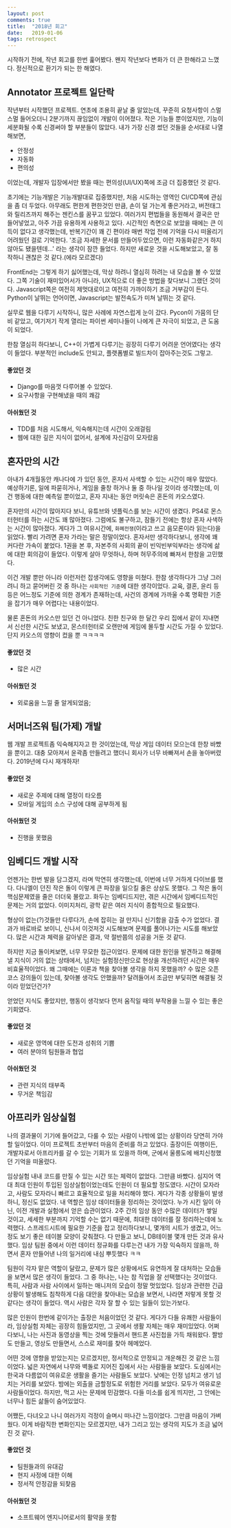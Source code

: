 ```yaml
---
layout: post
comments: true
title:  "2018년 회고"
date:   2019-01-06
tags: retrospect
---
```



시작하기 전에, 작년 회고를 한번 훑어봤다. 왠지 작년보다 변화가 더 큰 한해라고 느꼈다. 정신적으로 환기가 되는 한 해였다.

## Annotator 프로젝트 일단락
작년부터 시작했던 프로젝트. 연초에 조용히 끝날 줄 알았는데, 꾸준히 요청사항이 스멀스멀 들어오더니 2분기까지 끊임없이 개발이 이어졌다. 작은 기능들 뿐이었지만, 기능이 세분화될 수록 신경써야 할 부분들이 많았다. 내가 가장 신경 썼던 것들을 순서대로 나열해보면,
* 안정성
* 자동화
* 편의성

이었는데, 개발자 입장에서만 봤을 때는 편의성(UI/UX)쪽에 조금 더 집중했던 것 같다. 

초기에는 기능개발은 기능개발대로 집중했지만, 처음 시도하는 영역인 CI/CD쪽에 관심을 좀 더 두었다. 아무래도 편한게 편한것인 만큼, 손이 덜 가는게 좋은거라고, 버전태그와 릴리즈까지 해주는 젠킨스를 꿈꾸고 있었다. 여러가지 편법들을 동원해서 결국은 만들어넣었고, 아주 가끔 유용하게 사용하고 있다. 시간적인 측면으로 보았을 때에는 큰 이득이 없다고 생각했는데, 반복기간이 꽤 긴 편이라 매번 작업 전에 기억을 다시 떠올리기 어려웠던 걸로 기억한다. '조금 자세한 문서를 만들어두었으면, 이런 자동화같은거 하지 않아도 됐을텐데…' 라는 생각이 잠깐 들었다. 하지만 새로운 것을 시도해보았고, 잘 동작하니 괜찮은 것 같다.(에라 모르겠다)

FrontEnd는 그렇게 하기 싫어했는데, 막상 하려니 열심히 하려는 내 모습을 볼 수 있었다. 그쪽 기술이 재미있어서가 아니라, UX적으로 더 좋은 방법을 찾다보니 그랬던 것이다. Javascript쪽은 여전히 제멋대로이고 여전히 가까이하기 조금 거부감이 든다. Python이 날뛰는 언어이면, Javascript는 발전속도가 미쳐 날뛰는 것 같다.

실무로 웹을 다루기 시작하니, 많은 사례에 자연스럽게 눈이 갔다. Pycon이 가뭄의 단비 같았고, 여기저기 작게 열리는 파이썬 세미나들이 나에게 큰 자극이 되었고, 큰 도움이 되었다. 

한참 열심히 하다보니, C++이 가볍게 다루기는 굉장히 다루기 어려운 언어였다는 생각이 들었다. 부분적인 include도 안되고, 플랫폼별로 빌드차이 잡아주는것도 그렇고.

#### 좋았던 것
* Django를 마음껏 다루어볼 수 있었다.
* 요구사항을 구현해냈을 때의 쾌감

#### 아쉬웠던 것
* TDD를 처음 시도해서, 익숙해지는데 시간이 오래걸림
* 웹에 대한 깊은 지식이 없어서, 설계에 자신감이 모자랐음

## 혼자만의 시간
아내가 4개월동안 캐나다에 가 있던 동안, 혼자서 사색할 수 있는 시간이 매우 많았다. 예상하기론, 일에 파묻히거나, 게임을 줄창 하거나 둘 중 하나일 것이라 생각했는데, 이건 행동에 대한 예측일 뿐이었고, 혼자 지내는 동안 머릿속은 혼돈의 카오스였다. 
 
 혼자만의 시간이 많아지다 보니, 유튜브와 넷플릭스를 보는 시간이 생겼다. PS4로 몬스터헌터를 하는 시간도 꽤 많아졌다. 그럼에도 불구하고, 잠들기 전에는 항상 혼자 사색하는 시간이 많아졌다. 게다가 그 여유시간에, `화폐전쟁`(이라고 쓰고 음모론이라 읽는다)을 읽었다. 빨리 가려면 혼자 가라는 말은 정말이었다. 혼자서만 생각하다보니, 생각에 꽤 커다란 가속이 붙었다. 1권을 본 후, 자본주의 사회의 끝이 빈익빈부익부라는 생각에 삶에 대한 회의감이 들었다. 이렇게 살아 무엇하나, 하며 허무주의에 빠져서 한참을 고민했다.

 이건 개발 뿐만 아니라 이런저런 잡생각에도 영향을 미쳤다. 한참 생각하다가 그냥 그러려니 하고 묻어버린 것 중 하나는 `사회적인 기준`에 대한 생각이었다. 교육, 결혼, 윤리 등등은 어느정도 기준에 의한 경계가 존재하는데, 사건의 경계에 가까울 수록 명확한 기준을 잡기가 매우 어렵다는 내용이었다.

물론 혼돈의 카오스만 있던 건 아니었다. 친한 친구와 한 달간 우리 집에서 같이 지내면서 신선한 시간도 보냈고, 몬스터헌터로 오랜만에 게임에 몰두할 시간도 가질 수 있었다. 단지 카오스의 영향이 컸을 뿐 ㅋㅋㅋㅋ

#### 좋았던 것
* 많은 시간

#### 아쉬웠던 것
* 외로움을 느낄 줄 알게되었음;


## 서머너즈워 팀(가제) 개발
웹 개발 프로젝트좀 익숙해지자고 한 것이었는데, 막상 게임 데이터 모으는데 한창 바빴을 뿐이고.
대충 모아져서 윤곽좀 만들려고 했더니 회사가 너무 바빠져서 손을 놓아버렸다.
2019년에 다시 재개하자!

#### 좋았던 것
* 새로운 주제에 대해 열정이 타오름
* 모바일 게임의 소스 구성에 대해 공부하게 됨

#### 아쉬웠던 것
* 진행을 못했음

## 임베디드 개발 시작
언젠가는 한번 발을 담그겠지, 라며 막연히 생각했는데, 이번에 너무 거하게 다이브를 했다. 다니엘이 던진 작은 돌이 이렇게 큰 파장을 일으킬 줄은 상상도 못했다. 그 작은 돌이 핵심문제였을 줄은 더더욱 몰랐고. 화두는 임베디드지만, 겪은 시간에서 임베디드적인 문제는 거의 없었다. 이미지처리, 광학 같은 여러 지식이 종합적으로 필요했다.

형상이 없는(?)것들만 다루다가, 손에 잡히는 걸 만지니 신기함을 감출 수가 없었다. 결과가 바로바로 보이니, 신나서 이것저것 시도해보며 문제를 풀어나가는 시도를 해보았다. 많은 시간과 체력을 갈아넣은 결과, 약 절반쯤의 성공을 거둔 것 같다.

하지만 지금 돌이켜보면, 너무 무모한 접근이었다. 문제에 대한 원인을 발견하고 해결해 낼 지식이 거의 없는 상태에서, 넘치는 실험정신만으로 현상을 개선하려던 시간은 매우 비효율적이었다. 왜 그때에는 이론과 책을 찾아볼 생각을 하지 못했을까? 수 많은 오픈코스 강의들이 있는데, 찾아볼 생각도 안했을까? 달려들어서 조금만 부딪히면 해결될 것이라 믿었던건가?

얻었던 지식도 좋았지만, 행동이 생각보다 먼저 움직일 때의 부작용을 느낄 수 있는 좋은 기회였다.

#### 좋았던 것
* 새로운 영역에 대한 도전과 성취의 기쁨
* 여러 분야의 팀원들과 협업

#### 아쉬웠던 것
* 관련 지식의 태부족
* 무거운 책임감


## 아프리카 임상실험
나의 결과물이 기기에 들어갔고, 다룰 수 있는 사람이 나밖에 없는 상황이라 당연히 가야 할 일이었다. 이미 프로젝트 초반부터 마음의 준비를 하고 있었다. 출장이든 여행이든, 개발자로서 아프리카를 갈 수 있는 기회가 또 있을까 하며, 군에서 울릉도에 배치신청했던 기억을 떠올렸다.

임상실험 내내 코드를 만질 수 있는 시간 또는 체력이 없었다. 그만큼 바빴다. 심지어 역대 최대 인원이 투입된 임상실험이었는데도 인원이 더 필요할 정도였다. 시간이 모자라고, 사람도 모자라니 빠르고 효율적으로 일을 처리해야 했다. 게다가 각종 상황들이 발생하니, 정신도 없었다. 내 역할은 임상 데이터들을 정리하는 것이었다. 누가 시킨 일이 아닌, 이전 개발과 실험에서 얻은 습관이었다. 2주 간의 임상 동안 수많은 데이터가 쌓일 것이고, 세세한 부분까지 기억할 수는 없기 때문에, 최대한 데이터를 잘 정리하는데에 노력했다. 스프레드시트에 필요한 기준을 잡고 정리하다보니, 몇개의 시트가 생겼고, 어느정도 보기 좋은 테이블 모양이 갖춰졌다. 다 만들고 보니, DB테이블 몇개 만든 것과 유사했다. 임상 팀원 중에서 이런 데이터 정규화를 다루는건 내가 가장 익숙하지 않을까, 하면서 혼자 만들어낸 나의 일거리에 내심 뿌듯했다 ㅋㅋ

팀원이 각자 맡은 역할이 달랐고, 문제가 많은 상황에서도 유연하게 잘 대처하는 모습들을 보면서 많은 생각이 들었다. 그 중 하나는, 나는 참 직업을 잘 선택했다는 것이었다. 특히, 사람과 사람 사이에서 일하는 매니저의 모습이 정말 멋있었다. 임상과 관련한 긴급상황이 발생해도 침착하게 다음 대안을 찾아내는 모습을 보면서, 나라면 저렇게 못할 것 같다는 생각이 들었다. 역시 사람은 각자 잘 할 수 있는 일들이 있는가보다.

많은 인원이 한번에 같이가는 출장은 처음이었던 것 같다. 게다가 다들 유쾌한 사람들이라, 임상실험 자체는 굉장히 힘들었지만, 그 곳에서 생활 자체는 매우 재미있었다. 어쩌다보니, 나는 사진과 동영상을 찍는 것에 맛들려서 핸드폰 사진첩을 가득 채워왔다. 짤방도 만들고, 영상도 만들면서, 스스로 재미를 찾아 헤메었다.

어떤 것에 영향을 받았는지는 모르겠지만, 정서적으로 안정되고 개운해진 것 같은 느낌이었다. 넓은 자연에서 나무와 벽돌로 지어진 집에서 사는 사람들을 보았다. 도심에서는 한국과 다름없이 여유로운 생활을 즐기는 사람들도 보았다. 낮에는 인정 넘치고 생기 넘치는 거리를 보았다. 밤에는 외출을 금할정도로 위험한 거리를 보았다. 모두가 여유로운 사람들이었다. 하지만, 먹고 사는 문제에 민감했다. 다들 미소를 쉽게 띄지만, 그 안에는 너무나 힘든 삶들이 숨어있었다.

어쨌든, 다녀오고 나니 여러가지 걱정이 슬며시 떠나간 느낌이었다. 그만큼 마음이 가벼웠다. 이게 바람직한 변화인지는 모르겠지만, 내가 그리고 있는 생각의 지도가 조금 넓어진 것 같다. 

#### 좋았던 것
* 팀원들과의 유대감
* 현지 사정에 대한 이해
* 정서적 안정감을 되찾음

#### 아쉬웠던 것
* 소프트웨어 엔지니어로서의 활약을 못함
